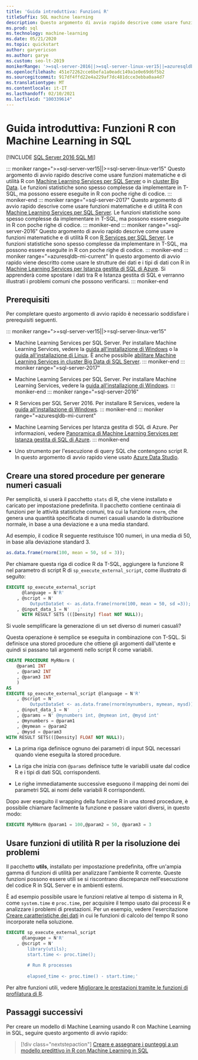 ```yaml
---
title: 'Guida introduttiva: Funzioni R'
titleSuffix: SQL machine learning
description: Questo argomento di avvio rapido descrive come usare funzioni matematiche e di utilità R con Machine Learning in SQL.
ms.prod: sql
ms.technology: machine-learning
ms.date: 05/21/2020
ms.topic: quickstart
author: garyericson
ms.author: garye
ms.custom: seo-lt-2019
monikerRange: '>=sql-server-2016||>=sql-server-linux-ver15||=azuresqldb-mi-current'
ms.openlocfilehash: 451e72262cce6befa1a0eadc149a1e0e69d6f5b2
ms.sourcegitcommit: 917df4ffd22e4a229af7dc481dcce3ebba0aa4d7
ms.translationtype: MT
ms.contentlocale: it-IT
ms.lasthandoff: 02/10/2021
ms.locfileid: "100339614"
---
```

# <a name="quickstart-r-functions-with-sql-machine-learning"></a>Guida introduttiva: Funzioni R con Machine Learning in SQL
[!INCLUDE [SQL Server 2016 SQL MI](../../includes/applies-to-version/sqlserver2016-asdbmi.md)]

::: moniker range=">=sql-server-ver15||>=sql-server-linux-ver15"
Questo argomento di avvio rapido descrive come usare funzioni matematiche e di utilità R con [Machine Learning Services per SQL Server](../sql-server-machine-learning-services.md) o in [cluster Big Data](../../big-data-cluster/machine-learning-services.md). Le funzioni statistiche sono spesso complesse da implementare in T-SQL, ma possono essere eseguite in R con poche righe di codice.
::: moniker-end
::: moniker range="=sql-server-2017"
Questo argomento di avvio rapido descrive come usare funzioni matematiche e di utilità R con [Machine Learning Services per SQL Server](../sql-server-machine-learning-services.md). Le funzioni statistiche sono spesso complesse da implementare in T-SQL, ma possono essere eseguite in R con poche righe di codice.
::: moniker-end
::: moniker range="=sql-server-2016"
Questo argomento di avvio rapido descrive come usare funzioni matematiche e di utilità R con [R Services per SQL Server](../r/sql-server-r-services.md). Le funzioni statistiche sono spesso complesse da implementare in T-SQL, ma possono essere eseguite in R con poche righe di codice.
::: moniker-end
::: moniker range="=azuresqldb-mi-current"
In questo argomento di avvio rapido viene descritto come usare le strutture dei dati e i tipi di dati con R in [Machine Learning Services per Istanza gestita di SQL di Azure](/azure/azure-sql/managed-instance/machine-learning-services-overview). Si apprenderà come spostare i dati tra R e Istanza gestita di SQL e verranno illustrati i problemi comuni che possono verificarsi.
::: moniker-end

## <a name="prerequisites"></a>Prerequisiti

Per completare questo argomento di avvio rapido è necessario soddisfare i prerequisiti seguenti.

::: moniker range=">=sql-server-ver15||>=sql-server-linux-ver15"
- Machine Learning Services per SQL Server. Per installare Machine Learning Services, vedere la [guida all'installazione di Windows](../install/sql-machine-learning-services-windows-install.md) o la [guida all'installazione di Linux](../../linux/sql-server-linux-setup-machine-learning.md?toc=%2Fsql%2Fmachine-learning%2Ftoc.json). È anche possibile [abilitare Machine Learning Services in cluster Big Data di SQL Server](../../big-data-cluster/machine-learning-services.md).
::: moniker-end
::: moniker range="=sql-server-2017"
- Machine Learning Services per SQL Server. Per installare Machine Learning Services, vedere la [guida all'installazione di Windows](../install/sql-machine-learning-services-windows-install.md). 
::: moniker-end
::: moniker range="=sql-server-2016"
- R Services per SQL Server 2016. Per installare R Services, vedere la [guida all'installazione di Windows](../install/sql-r-services-windows-install.md).
::: moniker-end
::: moniker range="=azuresqldb-mi-current"
- Machine Learning Services per Istanza gestita di SQL di Azure. Per informazioni, vedere [Panoramica di Machine Learning Services per Istanza gestita di SQL di Azure](/azure/azure-sql/managed-instance/machine-learning-services-overview).
::: moniker-end

- Uno strumento per l'esecuzione di query SQL che contengono script R. In questo argomento di avvio rapido viene usato [Azure Data Studio](../../azure-data-studio/what-is-azure-data-studio.md).

## <a name="create-a-stored-procedure-to-generate-random-numbers"></a>Creare una stored procedure per generare numeri casuali

Per semplicità, si userà il pacchetto `stats` di R, che viene installato e caricato per impostazione predefinita. Il pacchetto contiene centinaia di funzioni per le attività statistiche comuni, tra cui la funzione `rnorm`, che genera una quantità specificata di numeri casuali usando la distribuzione normale, in base a una deviazione e a una media standard.

Ad esempio, il codice R seguente restituisce 100 numeri, in una media di 50, in base alla deviazione standard 3.

```R
as.data.frame(rnorm(100, mean = 50, sd = 3));
```

Per chiamare questa riga di codice R da T-SQL, aggiungere la funzione R nel parametro di script R di `sp_execute_external_script`, come illustrato di seguito:

```sql
EXECUTE sp_execute_external_script
      @language = N'R'
    , @script = N'
         OutputDataSet <- as.data.frame(rnorm(100, mean = 50, sd =3));'
    , @input_data_1 = N'   ;'
      WITH RESULT SETS (([Density] float NOT NULL));
```

Si vuole semplificare la generazione di un set diverso di numeri casuali?

Questa operazione è semplice se eseguita in combinazione con T-SQL. Si definisce una stored procedure che ottiene gli argomenti dall'utente e quindi si passano tali argomenti nello script R come variabili.

```sql
CREATE PROCEDURE MyRNorm (
    @param1 INT
    , @param2 INT
    , @param3 INT
    )
AS
EXECUTE sp_execute_external_script @language = N'R'
    , @script = N'
         OutputDataSet <- as.data.frame(rnorm(mynumbers, mymean, mysd));'
    , @input_data_1 = N'   ;'
    , @params = N' @mynumbers int, @mymean int, @mysd int'
    , @mynumbers = @param1
    , @mymean = @param2
    , @mysd = @param3
WITH RESULT SETS(([Density] FLOAT NOT NULL));
```

- La prima riga definisce ognuno dei parametri di input SQL necessari quando viene eseguita la stored procedure.

- La riga che inizia con `@params` definisce tutte le variabili usate dal codice R e i tipi di dati SQL corrispondenti.

- Le righe immediatamente successive eseguono il mapping dei nomi dei parametri SQL ai nomi delle variabili R corrispondenti.

Dopo aver eseguito il wrapping della funzione R in una stored procedure, è possibile chiamare facilmente la funzione e passare valori diversi, in questo modo:

```sql
EXECUTE MyRNorm @param1 = 100,@param2 = 50, @param3 = 3
```

## <a name="use-r-utility-functions-for-troubleshooting"></a>Usare funzioni di utilità R per la risoluzione dei problemi

Il pacchetto **utils**, installato per impostazione predefinita, offre un'ampia gamma di funzioni di utilità per analizzare l'ambiente R corrente. Queste funzioni possono essere utili se si riscontrano discrepanze nell'esecuzione del codice R in SQL Server e in ambienti esterni.

È ad esempio possibile usare le funzioni relative al tempo di sistema in R, come `system.time` e `proc.time`, per acquisire il tempo usato dai processi R e analizzare i problemi di prestazioni. Per un esempio, vedere l'esercitazione [Creare caratteristiche dei dati](../tutorials/walkthrough-create-data-features.md) in cui le funzioni di calcolo del tempo R sono incorporate nella soluzione.

```sql
EXECUTE sp_execute_external_script
      @language = N'R'
    , @script = N'
        library(utils);
        start.time <- proc.time();
        
        # Run R processes
        
        elapsed_time <- proc.time() - start.time;'
```

Per altre funzioni utili, vedere [Migliorare le prestazioni tramite le funzioni di profilatura di R](../r/using-r-code-profiling-functions.md).

## <a name="next-steps"></a>Passaggi successivi

Per creare un modello di Machine Learning usando R con Machine Learning in SQL, seguire questo argomento di avvio rapido:

> [!div class="nextstepaction"]
> [Creare e assegnare i punteggi a un modello predittivo in R con Machine Learning in SQL](quickstart-r-train-score-model.md)